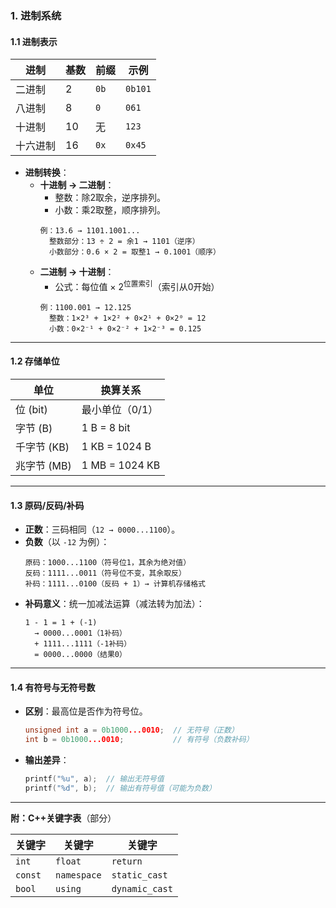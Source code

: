 ### **1. 进制系统**
#### **1.1 进制表示**
| 进制       | 基数 | 前缀   | 示例          |
|------------|------|--------|---------------|
| 二进制     | 2    | `0b`   | `0b101`       |
| 八进制     | 8    | `0`    | `061`         |
| 十进制     | 10   | 无     | `123`         |
| 十六进制   | 16   | `0x`   | `0x45`        |

- **进制转换**：
  - **十进制 → 二进制**：
    - 整数：除2取余，逆序排列。
    - 小数：乘2取整，顺序排列。
    ```plaintext
    例：13.6 → 1101.1001...
      整数部分：13 ÷ 2 = 余1 → 1101（逆序）
      小数部分：0.6 × 2 = 取整1 → 0.1001（顺序）
    ```
  - **二进制 → 十进制**：
    - 公式：每位值 × 2<sup>位置索引</sup>（索引从0开始）
    ```plaintext
    例：1100.001 → 12.125
      整数：1×2³ + 1×2² + 0×2¹ + 0×2⁰ = 12
      小数：0×2⁻¹ + 0×2⁻² + 1×2⁻³ = 0.125
    ```

---

#### **1.2 存储单位**
| 单位      | 换算关系               |
|-----------|------------------------|
| 位 (bit)  | 最小单位（0/1）        |
| 字节 (B)  | 1 B = 8 bit           |
| 千字节 (KB)| 1 KB = 1024 B         |
| 兆字节 (MB)| 1 MB = 1024 KB        |

---

#### **1.3 原码/反码/补码**
- **正数**：三码相同（`12 → 0000...1100`）。
- **负数**（以 `-12` 为例）：
  ```plaintext
  原码：1000...1100（符号位1，其余为绝对值）
  反码：1111...0011（符号位不变，其余取反）
  补码：1111...0100（反码 + 1）→ 计算机存储格式
  ```
- **补码意义**：统一加减法运算（减法转为加法）：
  ```plaintext
  1 - 1 = 1 + (-1) 
    → 0000...0001（1补码） 
    + 1111...1111（-1补码） 
    = 0000...0000（结果0）
  ```

---

#### **1.4 有符号与无符号数**
- **区别**：最高位是否作为符号位。
  ```cpp
  unsigned int a = 0b1000...0010;  // 无符号（正数）
  int b = 0b1000...0010;           // 有符号（负数补码）
  ```
- **输出差异**：
  ```cpp
  printf("%u", a);  // 输出无符号值
  printf("%d", b);  // 输出有符号值（可能为负数）
  ```

---

**附：C++关键字表**（部分）

| 关键字     | 关键字         | 关键字            |
| ------- | ----------- | -------------- |
| `int`   | `float`     | `return`       |
| `const` | `namespace` | `static_cast`  |
| `bool`  | `using`     | `dynamic_cast` |

